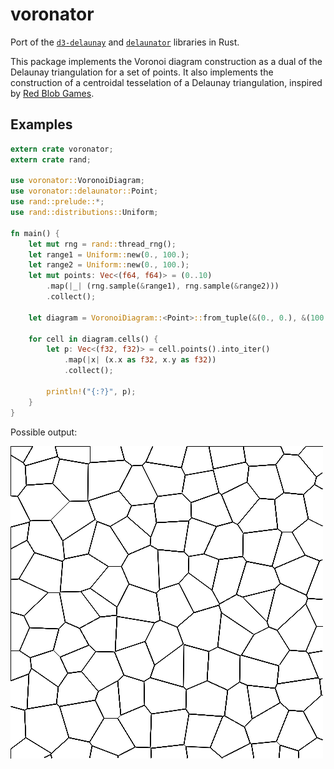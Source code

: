 # voronator
Port of the [`d3-delaunay`](https://github.com/d3/d3-delaunay) and [`delaunator`](https://github.com/mapbox/delaunator) libraries in Rust.

This package implements the Voronoi diagram construction as a dual of the Delaunay triangulation for a set of points. It also implements the construction of a centroidal tesselation of a Delaunay triangulation, inspired by [Red Blob Games](https://www.redblobgames.com/x/2022-voronoi-maps-tutorial/).

## Examples

```rust
extern crate voronator;
extern crate rand;

use voronator::VoronoiDiagram;
use voronator::delaunator::Point;
use rand::prelude::*;
use rand::distributions::Uniform;

fn main() {
    let mut rng = rand::thread_rng();
    let range1 = Uniform::new(0., 100.);
    let range2 = Uniform::new(0., 100.);
    let mut points: Vec<(f64, f64)> = (0..10)
        .map(|_| (rng.sample(&range1), rng.sample(&range2)))
        .collect();

    let diagram = VoronoiDiagram::<Point>::from_tuple(&(0., 0.), &(100., 100.), &points).unwrap();
    
    for cell in diagram.cells() {
        let p: Vec<(f32, f32)> = cell.points().into_iter()
            .map(|x| (x.x as f32, x.y as f32))
            .collect();
        
        println!("{:?}", p);
    }
}
```
Possible output:

![Possible output](example.png?raw=true "Possible output")